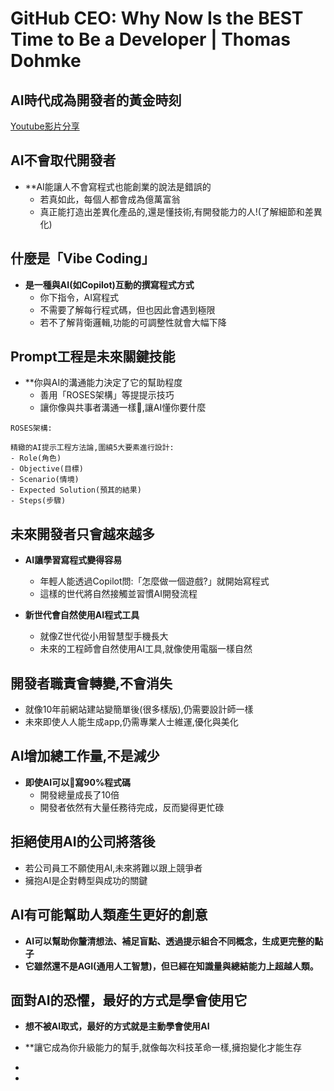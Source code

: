 # GitHub CEO: Why Now Is the BEST Time to Be a Developer | Thomas Dohmke

## AI時代成為開發者的黃金時刻

[Youtube影片分享](https://youtu.be/PR__eFQsnhg?si=hkpKphGD6qJI9k0p)

## AI不會取代開發者
- **AI能讓人不會寫程式也能創業的說法是錯誤的
	- 若真如此，每個人都會成為億萬富翁
	- 真正能打造出差異化產品的,還是懂技術,有開發能力的人!(了解細節和差異化)

## 什麼是「Vibe Coding」
- **是一種與AI(如Copilot)互動的撰寫程式方式**
	- 你下指令，AI寫程式
	- 不需要了解每行程式碼，但也因此會遇到極限
	- 若不了解背衛邏輯,功能的可調整性就會大幅下降

## Prompt工程是未來關鍵技能
- **你與AI的溝通能力決定了它的幫助程度
	- 善用「ROSES架構」等提提示技巧
	- 讓你像與共事者溝通一樣,讓AI懂你要什麼

```
ROSES架構:

精緻的AI提示工程方法論,圍繞5大要素進行設計:
- Role(角色)
- Objective(目標)
- Scenario(情境)
- Expected Solution(預其的結果)
- Steps(步驟)
```

## 未來開發者只會越來越多

- **AI讓學習寫程式變得容易**
	- 年輕人能透過Copilot問:「怎麼做一個遊戲?」就開始寫程式
	- 這樣的世代將自然接觸並習慣AI開發流程

- **新世代會自然使用AI程式工具**
	- 就像Z世代從小用智慧型手機長大
	- 未來的工程師會自然使用AI工具,就像使用電腦一樣自然

## 開發者職責會轉變,不會消失

- 就像10年前網站建站變簡單後(很多樣版),仍需要設計師一樣
- 未來即使人人能生成app,仍需專業人士維運,優化與美化

## AI增加總工作量,不是減少
- **即使AI可以寫90%程式碼**
	- 開發總量成長了10倍
	- 開發者依然有大量任務待完成，反而變得更忙碌

## 拒絕使用AI的公司將落後

- 若公司員工不願使用AI,未來將難以跟上競爭者
- 擁抱AI是企對轉型與成功的關鍵

## AI有可能幫助人類產生更好的創意

- **AI可以幫助你釐清想法、補足盲點、透過提示組合不同概念，生成更完整的點子**
- **它雖然還不是AGI(通用人工智慧)，但已經在知識量與總結能力上超越人類。**

## 面對AI的恐懼，最好的方式是學會使用它

- **想不被AI取式，最好的方式就是主動學會使用AI**
- **讓它成為你升級能力的幫手,就像每次科技革命一樣,擁抱變化才能生存


- 


- 
